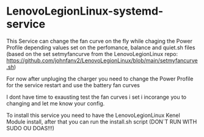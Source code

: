 # LenovoLegionLinux-systemd-service

This Service can change the fan curve on the fly while chaging the Power Profile depending values set on the perfomance, balance and quiet.sh files (based on the set setmyfancurve from the LenovoLegionLinux repo: https://github.com/johnfanv2/LenovoLegionLinux/blob/main/setmyfancurve.sh)

For now after unpluging the charger you need to change the Power Profile for the service restart and use the battery fan curves

I dont have time to exausting test the fan curves i set i incorange you to changing and let me know your config.

To install this service you need to have the LenovoLegionLinux Kenel Module install, after that you can run the install.sh script (DON´T RUN WITH SUDO OU DOAS!!!)

